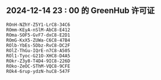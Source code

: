 ## 2024-12-14 23 : 00 的 GreenHub 许可证
```
ROnH-NZhY-Z5Y1-LrC8-34C6
ROmm-KEyA-nSlM-AbC8-E412
ROma-SOF5-GvF7-dxC8-E2D1
ROmG-KxX5-ZUWa-C6C8-47B4
ROlb-YbEs-5Dbz-RvC8-DC2F
ROlZ-ThGu-IQrE-n7C8-A505
ROl1-Tyoc-G21O-XHC8-D4A5
ROkr-Z3y8-T4D4-9IC8-226D
ROko-ZeOC-SThM-VQC8-9CFE
ROk4-6rup-ydzN-huC8-547F
```
